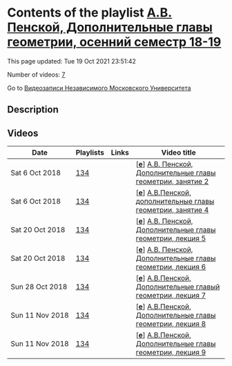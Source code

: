 # Contents of the playlist [А.В. Пенской, Дополнительные главы геометрии, осенний семестр 18-19](https://www.youtube.com/playlist?list=PLp9ABVh6_x4G7b0eHnCWcTOlJyzAbGYxJ)

This page updated: Tue 19 Oct 2021 23:51:42

Number of videos: [7](#videos)

Go to [Видеозаписи Независимого Московского Университета](../README.md)

## Description



## Videos

|Date|Playlists|Links|Video title|
|---|---|---|---|
| Sat&nbsp;6&nbsp;Oct&nbsp;2018 | [134](../playlists/134 "А.В. Пенской, Дополнительные главы геометрии, осенний семестр 18-19") |  | [[**e**](https://studio.youtube.com/video/TvVcaSJjDfQ/edit "Edit")] [А.В. Пенской, Дополнительные главы геометрии, занятие 2](https://www.youtube.com/watch?v=TvVcaSJjDfQ&list=PLp9ABVh6_x4G7b0eHnCWcTOlJyzAbGYxJ "Описание") |
| Sat&nbsp;6&nbsp;Oct&nbsp;2018 | [134](../playlists/134 "А.В. Пенской, Дополнительные главы геометрии, осенний семестр 18-19") |  | [[**e**](https://studio.youtube.com/video/tpn4U3vb_Xc/edit "Edit")] [А.В.Пенской, дополнительные главы геометрии, занятие 4](https://www.youtube.com/watch?v=tpn4U3vb_Xc&list=PLp9ABVh6_x4G7b0eHnCWcTOlJyzAbGYxJ "04.10.2018") |
| Sat&nbsp;20&nbsp;Oct&nbsp;2018 | [134](../playlists/134 "А.В. Пенской, Дополнительные главы геометрии, осенний семестр 18-19") |  | [[**e**](https://studio.youtube.com/video/ygicPCzMKaw/edit "Edit")] [А.В. Пенской, Дополнительные главы геометрии, лекция 5](https://www.youtube.com/watch?v=ygicPCzMKaw&list=PLp9ABVh6_x4G7b0eHnCWcTOlJyzAbGYxJ "11.10.2018") |
| Sat&nbsp;20&nbsp;Oct&nbsp;2018 | [134](../playlists/134 "А.В. Пенской, Дополнительные главы геометрии, осенний семестр 18-19") |  | [[**e**](https://studio.youtube.com/video/9vjylALy8Ks/edit "Edit")] [А.В. Пенской, Дополнительные главы геометрии, лекция 6](https://www.youtube.com/watch?v=9vjylALy8Ks&list=PLp9ABVh6_x4G7b0eHnCWcTOlJyzAbGYxJ "18.10.2018") |
| Sun&nbsp;28&nbsp;Oct&nbsp;2018 | [134](../playlists/134 "А.В. Пенской, Дополнительные главы геометрии, осенний семестр 18-19") |  | [[**e**](https://studio.youtube.com/video/PMTUZBI3LEw/edit "Edit")] [А.В.Пенской, Дополнительные главый геометрии, лекция 7](https://www.youtube.com/watch?v=PMTUZBI3LEw&list=PLp9ABVh6_x4G7b0eHnCWcTOlJyzAbGYxJ "25.10.2018") |
| Sun&nbsp;11&nbsp;Nov&nbsp;2018 | [134](../playlists/134 "А.В. Пенской, Дополнительные главы геометрии, осенний семестр 18-19") |  | [[**e**](https://studio.youtube.com/video/NiI3u2LVhY0/edit "Edit")] [А.В.Пенской, Дополнительные главы геометрии, лекция 8](https://www.youtube.com/watch?v=NiI3u2LVhY0&list=PLp9ABVh6_x4G7b0eHnCWcTOlJyzAbGYxJ "01.11.2018") |
| Sun&nbsp;11&nbsp;Nov&nbsp;2018 | [134](../playlists/134 "А.В. Пенской, Дополнительные главы геометрии, осенний семестр 18-19") |  | [[**e**](https://studio.youtube.com/video/kswY1Q7Psp8/edit "Edit")] [А.В.Пенской, Дополнительные главы геометрии, лекция 9](https://www.youtube.com/watch?v=kswY1Q7Psp8&list=PLp9ABVh6_x4G7b0eHnCWcTOlJyzAbGYxJ "08.11.2018") |
